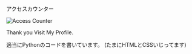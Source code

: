 
アクセスカウンター

![Access Counter](https://profile-counter.glitch.me/CrossDarkrix/count.svg)

Thank you Visit My Profile.

適当にPythonのコードを書いています。
(たまにHTMLとCSSいじってます)

